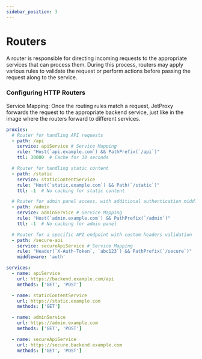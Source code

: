 ```yaml
---
sidebar_position: 3
---
```


# Routers

A router is responsible for directing incoming requests to the appropriate services that can process them. During this process, routers may apply various rules to validate the request or perform actions before passing the request along to the service.

### Configuring HTTP Routers

Service Mapping: Once the routing rules match a request, JetProxy forwards the request to the appropriate backend service, just like in the image where the routers forward to different services.

```yaml
proxies:
  # Router for handling API requests
  - path: /api
    service: apiService # Service Mapping
    rule: "Host(`api.example.com`) && PathPrefix(`/api`)"
    ttl: 30000  # Cache for 30 seconds

  # Router for handling static content
  - path: /static
    service: staticContentService
    rule: "Host(`static.example.com`) && Path(`/static`)"
    ttl: -1  # No caching for static content

  # Router for admin panel access, with additional authentication middleware
  - path: /admin
    service: adminService # Service Mapping
    rule: "Host(`admin.example.com`) && PathPrefix(`/admin`)"
    ttl: -1  # No caching for admin panel

  # Router for a specific API endpoint with custom headers validation
  - path: /secure-api
    service: secureApiService # Service Mapping
    rule: "Header(`X-Auth-Token`, `abc123`) && PathPrefix(`/secure`)"
    middleware: 'auth'

services:
  - name: apiService
    url: https://backend.example.com/api
    methods: ['GET', 'POST']

  - name: staticContentService
    url: https://static.example.com
    methods: ['GET']

  - name: adminService
    url: https://admin.example.com
    methods: ['GET', 'POST']

  - name: secureApiService
    url: https://secure.backend.example.com
    methods: ['GET', 'POST']


```

